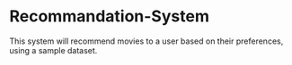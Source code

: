 # Recommandation-System
 This system will recommend movies to a user based on their preferences, using a sample dataset. 
